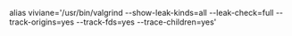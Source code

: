 alias viviane='/usr/bin/valgrind --show-leak-kinds=all --leak-check=full --track-origins=yes --track-fds=yes --trace-children=yes'
